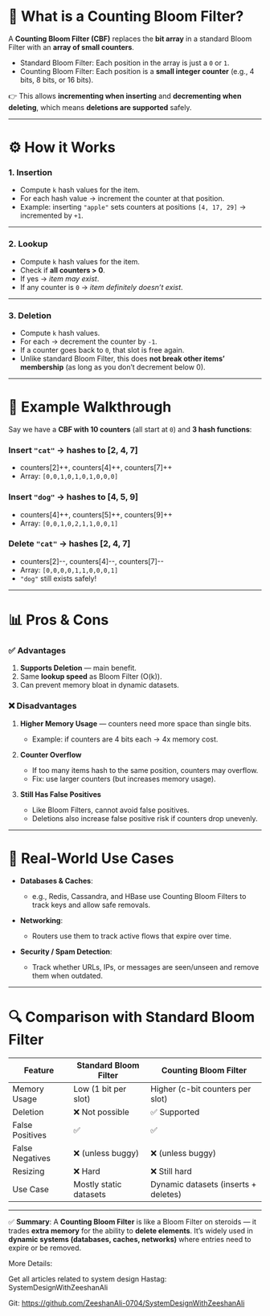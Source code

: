 # 🧮 What is a Counting Bloom Filter?

A **Counting Bloom Filter (CBF)** replaces the **bit array** in a standard Bloom Filter with an **array of small counters**.

* Standard Bloom Filter: Each position in the array is just a `0` or `1`.
* Counting Bloom Filter: Each position is a **small integer counter** (e.g., 4 bits, 8 bits, or 16 bits).

👉 This allows **incrementing when inserting** and **decrementing when deleting**, which means **deletions are supported** safely.

---

# ⚙️ How it Works

### 1. **Insertion**

* Compute `k` hash values for the item.
* For each hash value → increment the counter at that position.
* Example: inserting `"apple"` sets counters at positions `[4, 17, 29]` → incremented by `+1`.

---

### 2. **Lookup**

* Compute `k` hash values for the item.
* Check if **all counters > 0**.
* If yes → *item may exist*.
* If any counter is `0` → *item definitely doesn’t exist*.

---

### 3. **Deletion**

* Compute `k` hash values.
* For each → decrement the counter by `-1`.
* If a counter goes back to `0`, that slot is free again.
* Unlike standard Bloom Filter, this does **not break other items’ membership** (as long as you don’t decrement below 0).

---

# 🧾 Example Walkthrough

Say we have a **CBF with 10 counters** (all start at `0`) and **3 hash functions**:

### Insert `"cat"` → hashes to \[2, 4, 7]

* counters\[2]++, counters\[4]++, counters\[7]++
* Array: `[0,0,1,0,1,0,1,0,0,0]`

### Insert `"dog"` → hashes to \[4, 5, 9]

* counters\[4]++, counters\[5]++, counters\[9]++
* Array: `[0,0,1,0,2,1,1,0,0,1]`

### Delete `"cat"` → hashes \[2, 4, 7]

* counters\[2]--, counters\[4]--, counters\[7]--
* Array: `[0,0,0,0,1,1,0,0,0,1]`
* `"dog"` still exists safely!

---

# 📊 Pros & Cons

### ✅ Advantages

1. **Supports Deletion** — main benefit.
2. Same **lookup speed** as Bloom Filter (O(k)).
3. Can prevent memory bloat in dynamic datasets.

### ❌ Disadvantages

1. **Higher Memory Usage** — counters need more space than single bits.

   * Example: if counters are 4 bits each → 4x memory cost.
2. **Counter Overflow**

   * If too many items hash to the same position, counters may overflow.
   * Fix: use larger counters (but increases memory usage).
3. **Still Has False Positives**

   * Like Bloom Filters, cannot avoid false positives.
   * Deletions also increase false positive risk if counters drop unevenly.

---

# 🚀 Real-World Use Cases

* **Databases & Caches**:

  * e.g., Redis, Cassandra, and HBase use Counting Bloom Filters to track keys and allow safe removals.
* **Networking**:

  * Routers use them to track active flows that expire over time.
* **Security / Spam Detection**:

  * Track whether URLs, IPs, or messages are seen/unseen and remove them when outdated.

---

# 🔍 Comparison with Standard Bloom Filter

| Feature         | Standard Bloom Filter  | Counting Bloom Filter                |
| --------------- | ---------------------- | ------------------------------------ |
| Memory Usage    | Low (1 bit per slot)   | Higher (c-bit counters per slot)     |
| Deletion        | ❌ Not possible         | ✅ Supported                          |
| False Positives | ✅                      | ✅                                    |
| False Negatives | ❌ (unless buggy)       | ❌ (unless buggy)                     |
| Resizing        | ❌ Hard                 | ❌ Still hard                         |
| Use Case        | Mostly static datasets | Dynamic datasets (inserts + deletes) |

---

✅ **Summary**:
A **Counting Bloom Filter** is like a Bloom Filter on steroids — it trades **extra memory** for the ability to **delete elements**. It’s widely used in **dynamic systems (databases, caches, networks)** where entries need to expire or be removed.




More Details:

Get all articles related to system design 
Hastag: SystemDesignWithZeeshanAli

Git: https://github.com/ZeeshanAli-0704/SystemDesignWithZeeshanAli